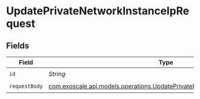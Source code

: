 # UpdatePrivateNetworkInstanceIpRequest


## Fields

| Field                                                                                                                                                | Type                                                                                                                                                 | Required                                                                                                                                             | Description                                                                                                                                          |
| ---------------------------------------------------------------------------------------------------------------------------------------------------- | ---------------------------------------------------------------------------------------------------------------------------------------------------- | ---------------------------------------------------------------------------------------------------------------------------------------------------- | ---------------------------------------------------------------------------------------------------------------------------------------------------- |
| `id`                                                                                                                                                 | *String*                                                                                                                                             | :heavy_check_mark:                                                                                                                                   | N/A                                                                                                                                                  |
| `requestBody`                                                                                                                                        | [com.exoscale.api.models.operations.UpdatePrivateNetworkInstanceIpRequestBody](../../models/operations/UpdatePrivateNetworkInstanceIpRequestBody.md) | :heavy_check_mark:                                                                                                                                   | N/A                                                                                                                                                  |